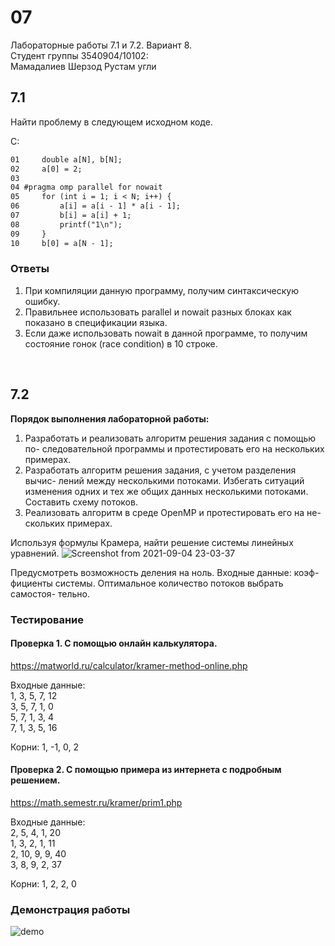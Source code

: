 # 07
Лабораторные работы 7.1 и 7.2. Вариант 8.<br>
Студент группы 3540904/10102:<br>
Мамадалиев Шерзод Рустам угли

## 7.1
Найти проблему в следующем исходном коде.

C:
```txt
01     double a[N], b[N];
02     a[0] = 2;
03
04 #pragma omp parallel for nowait
05     for (int i = 1; i < N; i++) {
06         a[i] = a[i - 1] * a[i - 1];
07         b[i] = a[i] + 1;
08         printf("1\n");
09     }
10     b[0] = a[N - 1];
```

### Ответы
1. При компиляции данную программу, получим синтаксическую ошибку.
2. Правильнее использовать parallel и nowait разных блоках как показано в спецификации языка.
3. Если даже использовать nowait в данной программе, то получим состояние гонок (race condition) в 10 строке.
<br>

## 7.2
**Порядок выполнения лабораторной работы:**
1. Разработать и реализовать алгоритм решения задания с помощью по-
следовательной программы и протестировать его на нескольких примерах.
2. Разработать алгоритм решения задания, с учетом разделения вычис-
лений между несколькими потоками. Избегать ситуаций изменения одних и
тех же общих данных несколькими потоками. Составить схему потоков.
3. Реализовать алгоритм в среде OpenMP и протестировать его на не-
скольких примерах.

Используя формулы Крамера, найти решение системы линейных
уравнений.
![Screenshot from 2021-09-04 23-03-37](https://user-images.githubusercontent.com/32206555/133014569-885eac2f-fffa-4cb7-876e-b88ba3e4f90c.png)

Предусмотреть возможность деления на ноль. Входные данные: коэф-
фициенты системы. Оптимальное количество потоков выбрать самостоя-
тельно.

### Тестирование
#### Проверка 1. С помощью онлайн калькулятора.
https://matworld.ru/calculator/kramer-method-online.php

Входные данные:<br>
1, 3, 5, 7, 12<br>
3, 5, 7, 1, 0<br>
5, 7, 1, 3, 4<br>
7, 1, 3, 5, 16<br>

Корни: 1, -1, 0, 2<br>

#### Проверка 2. С помощью примера из интернета с подробным решением.
https://math.semestr.ru/kramer/prim1.php

Входные данные:<br>
2, 5, 4, 1, 20<br>
1, 3, 2, 1, 11<br>
2, 10, 9, 9, 40<br>
3, 8, 9, 2, 37<br>

Корни: 1, 2, 2, 0

### Демонстрация работы
![demo](https://user-images.githubusercontent.com/32206555/133344715-12d70a42-20d9-4d5e-b6f5-156d8ff80471.png)
